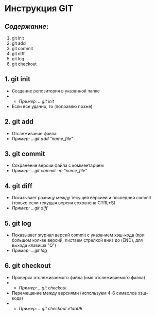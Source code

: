 # Инструкция GIT

## *Содержание*:
1. git init
2. git add
3. git commit
4. git diff
5. git log
6. git checkout

## **1. git init**
- Создание репозитория в указанной папке
- - *Пример: ...git init* 
- Если все удачно, то (поправлю позже)

## **2. git add**
- Отслеживание файла
- *Пример: ...git add "name_file"*

## **3. git commit**
- Сохранение версии файла с комментарием
- *Пример: ...git commit -m "name_file"*

## **4. git diff**
- Показывает разницу между текущей версией и последней commit (только если текущая версия сохранена CTRL+S)
- *Пример: ...git diff*

## **5. git log**
- Показывает журнал версий commit с указанием хэш-кода (при большом кол-ве версий, листаем стрелкой вниз до (END), для выхода клавиша "Q")
- *Пример: ...git log*

## **6. git checkout**
- Проверка отслеживаемого файла (имя отслеживаемого файла)
- - *Пример: ...git checkout*
- Перемещение между версиями (используем 4-6 символов хэш-кода)
- - *Пример: ...git checkout e1da09*